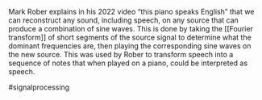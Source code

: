       

Mark Rober explains in his 2022 video “this piano speaks English” that we can reconstruct any sound, including speech, on any source that can produce a combination of sine waves. This is done by taking the [[Fourier transform]] of short segments of the source signal to determine what the dominant frequencies are, then playing the corresponding sine waves on the new source. This was used by Rober to transform speech into a sequence of notes that when played on a piano, could be interpreted as speech.

#signalprocessing 